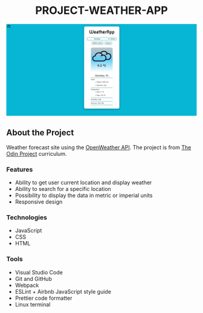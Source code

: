 <div align="center">
  
# PROJECT-WEATHER-APP

<img alt="App preview" src="https://raw.githubusercontent.com/MaciejDabrowskii/PROJECT-WEATHER-APP/main/dist/app-preview.jpg">

</div>

## About the Project

Weather forecast site using the [OpenWeather API](https://openweathermap.org/api). The project is from [The Odin Project](https://www.theodinproject.com/paths/full-stack-javascript/courses/javascript/lessons/weather-app) curriculum.

### Features

- Ability to get user current location and display weather
- Ability to search for a specific location
- Possibility to display the data in metric or imperial units
- Responsive design

### Technologies

- JavaScript
- CSS
- HTML

### Tools

- Visual Studio Code
- Git and GitHub
- Webpack
- ESLint + Airbnb JavaScript style guide
- Prettier code formatter
- Linux terminal
